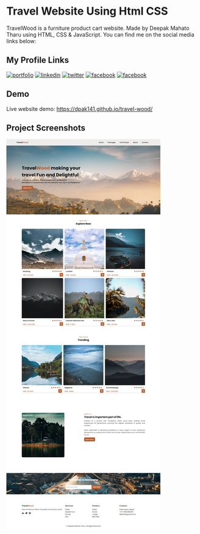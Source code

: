 # Travel Website Using Html CSS

TravelWood is a furniture product cart website. Made by Deepak Mahato Tharu using HTML, CSS & JavaScript. You can find me on the social media links below:

## My Profile Links

[![portfolio](https://img.shields.io/badge/portfolio-000?style=for-the-badge&logo=ko-fi&logoColor=white)](https://dap141.github.io/Portfolio/index.html)
[![linkedin](https://img.shields.io/badge/linkedin-0A66C2?style=for-the-badge&logo=linkedin&logoColor=white)](https://www.linkedin.com/in/dapk141//)
[![twitter](https://img.shields.io/badge/twitter-1DA1F2?style=for-the-badge&logo=twitter&logoColor=white)](https://twitter.com/dapk141/)
[![facebook](https://img.shields.io/badge/facebook-1DA1F2?style=for-the-badge&logo=facebook&logoColor=white)](https://www.facebook.com/dpak141/)
[![facebook](https://img.shields.io/badge/instagram-1DA1F2?style=for-the-badge&logo=instagram&logoColor=white)](https://www.instagram.com/dpak141/)

## Demo

Live website demo: https://dpak141.github.io/travel-wood/

## Project Screenshots

![App Screenshot](https://github.com/dpak141/travel-wood/blob/main/images/travelwood--screenshot.png?raw=true)

